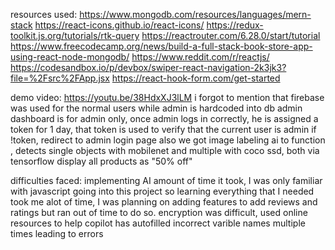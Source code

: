 resources used: 
https://www.mongodb.com/resources/languages/mern-stack
https://react-icons.github.io/react-icons/
https://redux-toolkit.js.org/tutorials/rtk-query
https://reactrouter.com/6.28.0/start/tutorial
https://www.freecodecamp.org/news/build-a-full-stack-book-store-app-using-react-node-mongodb/
https://www.reddit.com/r/reactjs/
https://codesandbox.io/p/devbox/swiper-react-navigation-2k3jk3?file=%2Fsrc%2FApp.jsx
https://react-hook-form.com/get-started


demo video:
https://youtu.be/38HdxXJ3lLM
i forgot to mention that firebase was used for the normal users while admin is hardcoded into db
admin dashboard is for admin only, once admin logs in correctly, he is assigned a token for 1 day, that token is used to verify that the current user is admin if !token, redirect to admin login page
also we got image labeling ai to function , detects single objects with mobilenet and multiple with coco ssd, both via tensorflow
display all products as "50% off"

difficulties faced:
implementing AI 
amount of time it took, I was only familiar with javascript going into this project so learning everything that I needed took me alot of time, I was planning on adding features to add reviews and ratings but ran out of time to do so. 
encryption was difficult, used online resources to help
copilot has autofilled incorrect varible names multiple times leading to errors





